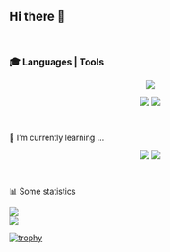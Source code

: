 ## Hi there 👋

<br>

### 🎓 Languages | Tools
<p align="center">
  <img src="https://skillicons.dev/icons?i=css,html,scss,js" />  
</p>
<p align="center">
  <img src="https://skillicons.dev/icons?i=git,webpack" />
  <img src="https://skillicons.dev/icons?i=figma" />
</p>

<br>

🌱 I’m currently learning ...
<p align="center">
  <img src="https://skillicons.dev/icons?i=typescript,nodejs" />
   <img src="https://skillicons.dev/icons?i=react" />  
</p>

<br>

📊 Some statistics
<div align="left">
  <img src="https://www.codewars.com/users/AishSI/badges/large">  
</div>
<div align="left">
  <img src="https://github-readme-stats.vercel.app/api?username=aishsi&show_icons=true&theme=city_lights&hide=issues,contribs">  
</div>

[![trophy](https://github-profile-trophy.vercel.app/?username=aishsi&rank=B,AA&theme=juicyfresh&margin-w=35&row=1&column=3)](https://github.com/aishsi/github-profile-trophy)

<!-- [![Top Langs](https://github-readme-stats.vercel.app/api/top-langs/?username=aishsi&layout=compact)](https://github.com/anuraghazra/github-readme-stats) -->

<!-- [![GitHub Streak](https://github-readme-streak-stats.herokuapp.com/?user=aishsi)](https://git.io/streak-stats) -->
